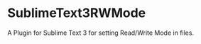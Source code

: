 SublimeText3RWMode
==================

A Plugin for Sublime Text 3 for setting Read/Write Mode in files.
